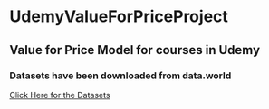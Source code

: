 # UdemyValueForPriceProject
## Value for Price Model for courses in Udemy
### Datasets have been downloaded from data.world
[Click Here for the Datasets](https://data.world/chasewillden/musical-instrument-courses-from-udemy)
